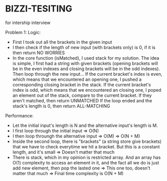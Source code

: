 # BIZZI-TESITING
for intership interview

Problem 1:
Logic: 
+ First I took out all the brackets in the given input
+ I then check if the length of new input (with brackets only) is 0, if it is then return NO WORRIES
+ In the core function (isMatched), I used stack for my solution. The idea is simple, I first had a string with given brackets (opening brackets will be in the even indexes
and closing brackets will be in the odd indexes). Then loop through the new input...
  If the current bracket's index is even, which means that we encountered an opening one, I pushed a corresponding closing bracket in the stack. 
  If the current bracket's index is odd, which means that we encountered an closing one, I poped an element out of the stack, compare to the current bracket. If they aren't matched,
  then return UNMATCHED
  If the loop ended and the stack's length is 0, then return ALL-MATCHING

Performance:
+ Let the initial input's length is N and the alternative input's length is M.
+ I first loop through the initial input => O(N)
+ I then loop throungh the alternative input => O(M)
=> O(N + M)
+ Inside the second loop, there is "brackets" (a string store give brackets) that we have to check everytime we hit a bracket. But this is a constant length, and it's small => Doesn't matter that much
+ There is stack, which in my opinion is restricted array. And an array has O(1) complexity to access an element in it, and the fact all we do is just add new element, then pop the lasted one => This one too, doesn't matter that much
=> Final time complexity is O(N + M) 
